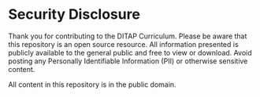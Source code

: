 # Security Disclosure

Thank you for contributing to the DITAP Curriculum. Please be aware that this repository is an open source resource. All information presented is publicly available to the general public and free to view or download. Avoid posting any Personally Identifiable Information (PII) or otherwise sensitive content.

All content in this repository is in the public domain.
